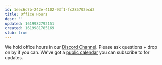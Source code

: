 ```yaml
---
id: 1eec6c7b-242e-4102-93f1-fc285702ecd2
title: Office Hours
desc: ''
updated: 1619982792151
created: 1619981785169
stub: true
---
```


We hold office hours in our [Discord Channel](https://discordapp.com/channels/717965437182410783/776450886230605845/837055285042348046). Please ask questions + drop on by if you can. We've got a [public calendar](https://calendar.google.com/calendar/u/1?cid=MHM4NGhrbWdrYjRwNjk5YWhnaWNxMGoxNm9AZ3JvdXAuY2FsZW5kYXIuZ29vZ2xlLmNvbQ) you can subscribe to for updates.
